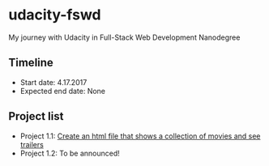# udacity-fswd
My journey with Udacity in Full-Stack Web Development Nanodegree

## Timeline
- Start date: 4.17.2017
- Expected end date: None

## Project list
 * Project 1.1: [Create an html file that shows a collection of movies and see trailers](https://github.com/rileydu24/udacity-fswd/tree/master/project1.OOP.Design)
 * Project 1.2: To be announced!
